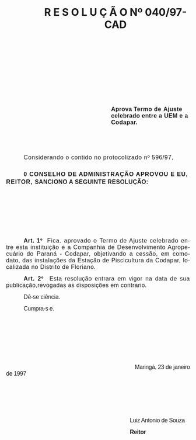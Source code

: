 <body lang=PT-BR style='tab-interval:36.0pt'>

<div class=Section1>

<h1 align=center style='margin-top:0cm;margin-right:0cm;margin-bottom:0cm;
margin-left:72.0pt;margin-bottom:.0001pt;text-align:center;line-height:normal'>R
E S O L U Ç Ã O Nº 040/97-CAD</h1>

<p class=MsoNormal style='margin-left:216.0pt'><b style='mso-bidi-font-weight:
normal'><span style='font-size:12.0pt;mso-bidi-font-size:10.0pt;font-family:
Arial;letter-spacing:.25pt;mso-fareast-language:EN-US'><![if !supportEmptyParas]>&nbsp;<![endif]><o:p></o:p></span></b></p>

<p class=MsoNormal style='margin-left:216.0pt'><b style='mso-bidi-font-weight:
normal'><span style='font-size:12.0pt;mso-bidi-font-size:10.0pt;font-family:
Arial;letter-spacing:.25pt;mso-fareast-language:EN-US'><![if !supportEmptyParas]>&nbsp;<![endif]><o:p></o:p></span></b></p>

<p class=MsoNormal style='margin-left:216.0pt'><b style='mso-bidi-font-weight:
normal'><span style='font-size:12.0pt;mso-bidi-font-size:10.0pt;font-family:
Arial;letter-spacing:.25pt;mso-fareast-language:EN-US'><![if !supportEmptyParas]>&nbsp;<![endif]><o:p></o:p></span></b></p>

<p class=MsoNormal style='margin-left:216.0pt'><b style='mso-bidi-font-weight:
normal'><span style='font-size:12.0pt;mso-bidi-font-size:10.0pt;font-family:
Arial;letter-spacing:.25pt;mso-fareast-language:EN-US'><![if !supportEmptyParas]>&nbsp;<![endif]><o:p></o:p></span></b></p>

<p class=MsoNormal style='margin-left:216.0pt'><b style='mso-bidi-font-weight:
normal'><span style='font-size:12.0pt;mso-bidi-font-size:10.0pt;font-family:
Arial;letter-spacing:.25pt;mso-fareast-language:EN-US'><![if !supportEmptyParas]>&nbsp;<![endif]><o:p></o:p></span></b></p>

<p class=MsoNormal style='margin-left:216.0pt'><b style='mso-bidi-font-weight:
normal'><span style='font-size:12.0pt;mso-bidi-font-size:10.0pt;font-family:
Arial;letter-spacing:.25pt;mso-fareast-language:EN-US'><![if !supportEmptyParas]>&nbsp;<![endif]><o:p></o:p></span></b></p>

<p class=MsoNormal style='margin-left:216.0pt'><b style='mso-bidi-font-weight:
normal'><span style='font-size:12.0pt;mso-bidi-font-size:10.0pt;font-family:
Arial;letter-spacing:.25pt;mso-fareast-language:EN-US'>Aprova </span></b><b
style='mso-bidi-font-weight:normal'><span style='font-size:12.0pt;mso-bidi-font-size:
10.0pt;font-family:Arial;letter-spacing:.45pt;mso-fareast-language:EN-US'>Termo
</span></b><b style='mso-bidi-font-weight:normal'><span style='font-size:12.0pt;
mso-bidi-font-size:10.0pt;font-family:Arial;letter-spacing:.65pt;mso-fareast-language:
EN-US'>de </span></b><b style='mso-bidi-font-weight:normal'><span
style='font-size:12.0pt;mso-bidi-font-size:10.0pt;font-family:Arial;letter-spacing:
.35pt;mso-fareast-language:EN-US'>Ajuste </span></b><b style='mso-bidi-font-weight:
normal'><span style='font-size:12.0pt;mso-bidi-font-size:10.0pt;font-family:
Arial;letter-spacing:.3pt;mso-fareast-language:EN-US'>celebrado </span></b><b
style='mso-bidi-font-weight:normal'><span style='font-size:12.0pt;mso-bidi-font-size:
10.0pt;font-family:Arial;letter-spacing:.4pt;mso-fareast-language:EN-US'>entre
a UEM e a Codapar.<o:p></o:p></span></b></p>

<p class=MsoNormal><span style='font-size:12.0pt;mso-bidi-font-size:10.0pt;
font-family:Arial'><![if !supportEmptyParas]>&nbsp;<![endif]><o:p></o:p></span></p>

<p class=MsoNormal><span style='font-size:12.0pt;mso-bidi-font-size:10.0pt;
font-family:Arial'><![if !supportEmptyParas]>&nbsp;<![endif]><o:p></o:p></span></p>

<p class=MsoNormal style='margin-bottom:19.8pt;text-indent:36.0pt'><span
style='font-size:12.0pt;mso-bidi-font-size:10.0pt;font-family:Arial;letter-spacing:
.65pt;mso-fareast-language:EN-US'>Considerando o contido no protocolizado nº
596/97,<o:p></o:p></span></p>

<p class=MsoNormal style='text-indent:36.0pt;line-height:150%'><b
style='mso-bidi-font-weight:normal'><span style='font-size:12.0pt;mso-bidi-font-size:
10.0pt;font-family:Arial;letter-spacing:.9pt;mso-fareast-language:EN-US'>0
CONSELHO DE ADMINISTRAÇÃO APROVOU E EU, REITOR, </span></b><b style='mso-bidi-font-weight:
normal'><span style='font-size:12.0pt;mso-bidi-font-size:10.0pt;font-family:
Arial;letter-spacing:.3pt;mso-fareast-language:EN-US'>SANCIONO A SEGUINTE
RESOLUÇÃO:<o:p></o:p></span></b></p>

<p class=MsoNormal style='text-align:justify;text-indent:36.0pt'><b
style='mso-bidi-font-weight:normal'><span style='font-size:12.0pt;mso-bidi-font-size:
10.0pt;font-family:Arial;letter-spacing:.4pt;mso-fareast-language:EN-US'><![if !supportEmptyParas]>&nbsp;<![endif]><o:p></o:p></span></b></p>

<p class=MsoNormal style='text-align:justify;text-indent:36.0pt'><b
style='mso-bidi-font-weight:normal'><span style='font-size:12.0pt;mso-bidi-font-size:
10.0pt;font-family:Arial;letter-spacing:.4pt;mso-fareast-language:EN-US'><![if !supportEmptyParas]>&nbsp;<![endif]><o:p></o:p></span></b></p>

<p class=MsoNormal style='text-align:justify;text-indent:36.0pt'><b
style='mso-bidi-font-weight:normal'><span style='font-size:12.0pt;mso-bidi-font-size:
10.0pt;font-family:Arial;letter-spacing:.4pt;mso-fareast-language:EN-US'><![if !supportEmptyParas]>&nbsp;<![endif]><o:p></o:p></span></b></p>

<p class=MsoNormal style='text-align:justify;text-indent:36.0pt'><b
style='mso-bidi-font-weight:normal'><span style='font-size:12.0pt;mso-bidi-font-size:
10.0pt;font-family:Arial;letter-spacing:.4pt;mso-fareast-language:EN-US'><![if !supportEmptyParas]>&nbsp;<![endif]><o:p></o:p></span></b></p>

<p class=MsoNormal style='text-align:justify;text-indent:36.0pt'><b
style='mso-bidi-font-weight:normal'><span style='font-size:12.0pt;mso-bidi-font-size:
10.0pt;font-family:Arial;letter-spacing:.4pt;mso-fareast-language:EN-US'>Art.
1º<span style="mso-spacerun: yes">  </span></span></b><span style='font-size:
12.0pt;mso-bidi-font-size:10.0pt;font-family:Arial;letter-spacing:.7pt;
mso-fareast-language:EN-US'>Fica. aprovado o Termo de Ajuste celebrado </span><span
style='font-size:12.0pt;mso-bidi-font-size:10.0pt;font-family:Arial;letter-spacing:
.5pt;mso-fareast-language:EN-US'>entre esta instituição e a Companhia de
Desenvolvimento Agropecuário do </span><span style='font-size:12.0pt;
mso-bidi-font-size:10.0pt;font-family:Arial;letter-spacing:.45pt;mso-fareast-language:
EN-US'>Paraná </span><span style='font-size:12.0pt;mso-bidi-font-size:10.0pt;
font-family:Arial;letter-spacing:.3pt;mso-fareast-language:EN-US'>- </span><span
style='font-size:12.0pt;mso-bidi-font-size:10.0pt;font-family:Arial;letter-spacing:
.5pt;mso-fareast-language:EN-US'>Codapar, objetivando a cessão, em comodato,
das instalações da Estação de Piscicultura da Codapar, localizada no Distrito
de Floriano.<o:p></o:p></span></p>

<p class=MsoNormal style='text-align:justify;text-indent:36.0pt'><b
style='mso-bidi-font-weight:normal'><span style='font-size:12.0pt;mso-bidi-font-size:
10.0pt;font-family:Arial;letter-spacing:.55pt;mso-fareast-language:EN-US'>Art.
2º<span style="mso-spacerun: yes">  </span></span></b><span style='font-size:
12.0pt;mso-bidi-font-size:10.0pt;font-family:Arial;letter-spacing:.4pt;
mso-fareast-language:EN-US'>Esta resolução entrara em vigor na data de sua </span><span
style='font-size:12.0pt;mso-bidi-font-size:10.0pt;font-family:Arial;letter-spacing:
.35pt;mso-fareast-language:EN-US'>publicação,revogadas as disposições em
contrario.<o:p></o:p></span></p>

<p class=Style1 style='margin-left:0cm;text-align:justify;text-indent:36.0pt;
line-height:normal'><span style='font-size:12.0pt;mso-bidi-font-size:10.0pt;
font-family:Arial;letter-spacing:-.05pt;mso-fareast-language:EN-US'>Dê-se
ciência.<o:p></o:p></span></p>

<p class=Style1 style='margin-left:0cm;text-align:justify;text-indent:36.0pt;
line-height:normal'><span style='font-size:12.0pt;mso-bidi-font-size:10.0pt;
font-family:Arial;letter-spacing:-.3pt;mso-fareast-language:EN-US'>Cumpra-s e.<o:p></o:p></span></p>

<p class=Style1 style='margin-left:0cm;text-align:justify;text-indent:36.0pt;
line-height:normal'><span style='font-size:12.0pt;mso-bidi-font-size:10.0pt;
font-family:Arial;letter-spacing:-.3pt;mso-fareast-language:EN-US'><![if !supportEmptyParas]>&nbsp;<![endif]><o:p></o:p></span></p>

<p class=Style1 style='margin-left:0cm;text-align:justify;text-indent:36.0pt;
line-height:normal'><span style='font-size:12.0pt;mso-bidi-font-size:10.0pt;
font-family:Arial;letter-spacing:-.3pt;mso-fareast-language:EN-US'><![if !supportEmptyParas]>&nbsp;<![endif]><o:p></o:p></span></p>

<p class=Style1 style='margin-left:0cm;text-align:justify;text-indent:36.0pt;
line-height:normal'><span style='font-size:12.0pt;mso-bidi-font-size:10.0pt;
font-family:Arial;letter-spacing:-.3pt;mso-fareast-language:EN-US'><![if !supportEmptyParas]>&nbsp;<![endif]><o:p></o:p></span></p>

<p class=Style1 style='margin-left:0cm;text-align:justify;text-indent:36.0pt;
line-height:normal'><span style='font-size:12.0pt;mso-bidi-font-size:10.0pt;
font-family:Arial;letter-spacing:-.3pt;mso-fareast-language:EN-US'><![if !supportEmptyParas]>&nbsp;<![endif]><o:p></o:p></span></p>

<p class=Style1 style='margin-left:0cm;text-align:justify;text-indent:36.0pt;
line-height:normal'><span style='font-size:12.0pt;mso-bidi-font-size:10.0pt;
font-family:Arial;letter-spacing:-.3pt;mso-fareast-language:EN-US'><span
style='mso-tab-count:6'>                                                                        </span>Maringá,
23 de janeiro de 1997<o:p></o:p></span></p>

<p class=Style1 style='margin-left:0cm;text-align:justify;text-indent:36.0pt;
line-height:normal'><span style='font-size:12.0pt;mso-bidi-font-size:10.0pt;
font-family:Arial;letter-spacing:-.3pt;mso-fareast-language:EN-US'><![if !supportEmptyParas]>&nbsp;<![endif]><o:p></o:p></span></p>

<p class=Style1 style='margin-left:0cm;text-align:justify;text-indent:36.0pt;
line-height:normal'><span style='font-size:12.0pt;mso-bidi-font-size:10.0pt;
font-family:Arial;letter-spacing:-.3pt;mso-fareast-language:EN-US'><![if !supportEmptyParas]>&nbsp;<![endif]><o:p></o:p></span></p>

<p class=Style1 style='margin-left:0cm;text-align:justify;text-indent:36.0pt;
line-height:normal'><span style='font-size:12.0pt;mso-bidi-font-size:10.0pt;
font-family:Arial;letter-spacing:-.3pt;mso-fareast-language:EN-US'><![if !supportEmptyParas]>&nbsp;<![endif]><o:p></o:p></span></p>

<p class=Style1 style='margin-left:0cm;text-align:justify;text-indent:36.0pt;
line-height:normal'><span style='font-size:12.0pt;mso-bidi-font-size:10.0pt;
font-family:Arial;letter-spacing:-.3pt;mso-fareast-language:EN-US'><span
style='mso-tab-count:6'>                                                                        </span></span><span
lang=ES-TRAD style='font-size:12.0pt;mso-bidi-font-size:10.0pt;font-family:
Arial;letter-spacing:-.3pt;mso-ansi-language:ES-TRAD;mso-fareast-language:EN-US'>Luiz
Antonio de Souza<o:p></o:p></span></p>

<p class=Style1 style='margin-left:0cm;text-align:justify;text-indent:36.0pt;
line-height:normal'><span lang=ES-TRAD style='font-size:12.0pt;mso-bidi-font-size:
10.0pt;font-family:Arial;letter-spacing:-.3pt;mso-ansi-language:ES-TRAD;
mso-fareast-language:EN-US'><span style='mso-tab-count:6'>                                                                        </span><b>Reitor<o:p></o:p></b></span></p>

</div>

</body>
